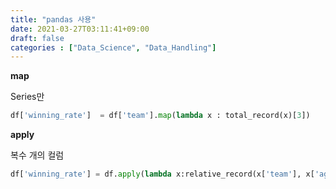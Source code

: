 ```yaml
---
title: "pandas 사용"
date: 2021-03-27T03:11:41+09:00
draft: false
categories : ["Data_Science", "Data_Handling"]
---
```


**map**

Series만
```python
df['winning_rate']  = df['team'].map(lambda x : total_record(x)[3])
```

**apply**

복수 개의 컬럼
```python
df['winning_rate'] = df.apply(lambda x:relative_record(x['team'], x['against'])[3], axis=1)
```
